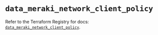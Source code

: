 # `data_meraki_network_client_policy`

Refer to the Terraform Registry for docs: [`data_meraki_network_client_policy`](https://registry.terraform.io/providers/ciscodevnet/meraki/1.7.1/docs/data-sources/network_client_policy).
